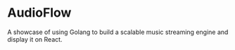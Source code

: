 # AudioFlow
A showcase of using Golang to build a scalable music streaming engine and display it on React.
